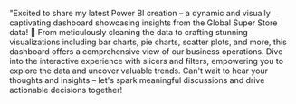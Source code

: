 "Excited to share my latest Power BI creation – a dynamic and visually captivating dashboard showcasing insights from the Global Super Store data! 🚀 From meticulously cleaning the data to crafting stunning visualizations including bar charts, pie charts, scatter plots, and more, this dashboard offers a comprehensive view of our business operations. Dive into the interactive experience with slicers and filters, empowering you to explore the data and uncover valuable trends. Can't wait to hear your thoughts and insights – let's spark meaningful discussions and drive actionable decisions together! 
